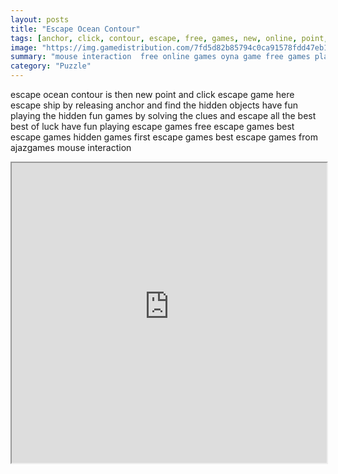 ```yaml
---
layout: posts
title: "Escape Ocean Contour"
tags: [anchor, click, contour, escape, free, games, new, online, point, sea, ajaz, games, ocean, free, online, games, oyna, game, free, games, play, play, games]
image: "https://img.gamedistribution.com/7fd5d82b85794c0ca91578fdd47eb1a2.jpg"
summary: "mouse interaction  free online games oyna game free games play play games"
category: "Puzzle"
---
```


escape ocean contour is then new point and click escape game here escape ship by releasing anchor and find the hidden objects have fun playing the hidden fun games by solving the clues and escape all the best best of luck have fun playing escape games free escape games best escape games hidden games first escape games best escape games from ajazgames mouse interaction

<iframe width="100%" height="480px;" src="https://flash.gamedistribution.com?game=7fd5d82b85794c0ca91578fdd47eb1a2"></iframe>